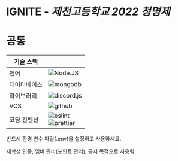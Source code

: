 # IGNITE - <em>제천고등학교 2022 청명제</em>

# 공통
|기술 스택||
|---|---|
|언어|![Node.JS](https://img.shields.io/badge/node.js-339933?style=for-the-badge&logo=Node.js&logoColor=white)|
|데이터베이스|![mongodb](https://img.shields.io/badge/mongodb-47A248?style=for-the-badge&logo=MongoDB&logoColor=white)|
|라이브러리|![discord.js](https://img.shields.io/badge/discord.js-5865F2?style=for-the-badge&logo=discord&logoColor=white)|
|VCS|![github](https://img.shields.io/badge/github-181717?style=for-the-badge&logo=github&logoColor=white)|
|코딩 컨벤션|![eslint](https://img.shields.io/badge/eslint-4B32C3?style=for-the-badge&logo=eslint&logoColor=white)<br/>![prettier](https://img.shields.io/badge/prettier-F7B93E?style=for-the-badge&logo=prettier&logoColor=white)|

반드시 환경 변수 파일(.env)을 설정하고 사용하세요.

재학생 인증, 멤버 관리(포인트 관리), 공지 목적으로 사용됨.
